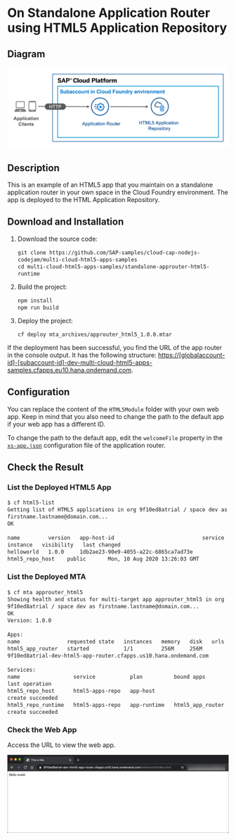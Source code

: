 # On Standalone Application Router using  HTML5 Application Repository

## Diagram

![diagram](diagram.png)

## Description

This is an example of an HTML5 app that you maintain on a standalone application router in your own space in the Cloud Foundry environment. The app is deployed to the HTML Application Repository.


## Download and Installation
1. Download the source code:
    ```
    git clone https://github.com/SAP-samples/cloud-cap-nodejs-codejam/multi-cloud-html5-apps-samples
    cd multi-cloud-html5-apps-samples/standalone-approuter-html5-runtime
    ```
2. Build the project:
    ```
    npm install
    npm run build
    ```
3. Deploy the project:
    ```
    cf deploy mta_archives/approuter_html5_1.0.0.mtar
    ```

If the deployment has been successful, you find the URL of the app router in the console output. It has the following structure: <https://[globalaccount-id]-[subaccount-id]-dev-multi-cloud-html5-apps-samples.cfapps.eu10.hana.ondemand.com>.

## Configuration
You can replace the content of the `HTML5Module` folder with your own web app. Keep in mind that you also need to change the path to the default app if your web app has a different ID.

To change the path to the default app, edit the `welcomeFile` property in the [`xs-app.json`](router/xs-app.json) configuration file of the application router.

## Check the Result

### List the Deployed HTML5 App

```
$ cf html5-list                                     
Getting list of HTML5 applications in org 9f10ed8atrial / space dev as firstname.lastname@domain.com...
OK

name         version   app-host-id                            service instance   visibility   last changed   
helloworld   1.0.0     1db2ae23-90e9-4055-a22c-6865ca7ad73e   html5_repo_host    public       Mon, 10 Aug 2020 13:26:03 GMT   
```

### List the Deployed MTA

```
$ cf mta approuter_html5
Showing health and status for multi-target app approuter_html5 in org 9f10ed8atrial / space dev as firstname.lastname@domain.com...
OK
Version: 1.0.0

Apps:
name               requested state   instances   memory   disk   urls   
html5_app_router   started           1/1         256M     256M   9f10ed8atrial-dev-html5-app-router.cfapps.us10.hana.ondemand.com   

Services:
name                 service           plan          bound apps         last operation   
html5_repo_host      html5-apps-repo   app-host                         create succeeded   
html5_repo_runtime   html5-apps-repo   app-runtime   html5_app_router   create succeeded   
```

### Check the Web App

Access the URL to view the web app. 

![webapp](result.png)
